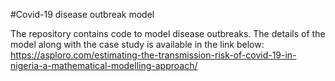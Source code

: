 #Covid-19 disease outbreak model

The repository contains code to model disease outbreaks. The details of the model along with the case study is available in the link below: 
https://asploro.com/estimating-the-transmission-risk-of-covid-19-in-nigeria-a-mathematical-modelling-approach/
